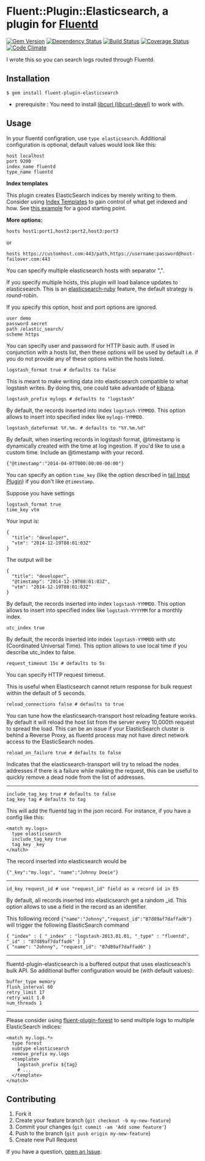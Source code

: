# Fluent::Plugin::Elasticsearch, a plugin for [Fluentd](http://fluentd.org)

[![Gem Version](https://badge.fury.io/rb/fluent-plugin-elasticsearch.png)](http://badge.fury.io/rb/fluent-plugin-elasticsearch)
[![Dependency Status](https://gemnasium.com/uken/guard-sidekiq.png)](https://gemnasium.com/uken/fluent-plugin-elasticsearch)
[![Build Status](https://travis-ci.org/uken/fluent-plugin-elasticsearch.png?branch=master)](https://travis-ci.org/uken/fluent-plugin-elasticsearch)
[![Coverage Status](https://coveralls.io/repos/uken/fluent-plugin-elasticsearch/badge.png)](https://coveralls.io/r/uken/fluent-plugin-elasticsearch)
[![Code Climate](https://codeclimate.com/github/uken/fluent-plugin-elasticsearch.png)](https://codeclimate.com/github/uken/fluent-plugin-elasticsearch)

I wrote this so you can search logs routed through Fluentd.

## Installation

    $ gem install fluent-plugin-elasticsearch

* prerequisite : You need to install [libcurl (libcurl-devel)](http://curl.haxx.se/libcurl/) to work with.

## Usage

In your fluentd configration, use `type elasticsearch`. Additional configuration is optional, default values would look like this:

```
host localhost
port 9200
index_name fluentd
type_name fluentd
```

**Index templates**

This plugin creates ElasticSearch indices by merely writing to them. Consider using [Index Templates](http://www.elasticsearch.org/guide/en/elasticsearch/reference/current/indices-templates.html) to gain control of what get indexed and how. See [this example](https://github.com/uken/fluent-plugin-elasticsearch/issues/33#issuecomment-38693282) for a good starting point.

**More options:**

```
hosts host1:port1,host2:port2,host3:port3
```

or

```
hosts https://customhost.com:443/path,https://username:password@host-failover.com:443
```

You can specify multiple elasticsearch hosts with separator ",".

If you specify multiple hosts, this plugin will load balance updates to elasticsearch. This is an [elasticsearch-ruby](https://github.com/elasticsearch/elasticsearch-ruby) feature, the default strategy is round-robin.

If you specify this option, host and port options are ignored.

```
user demo
password secret
path /elastic_search/
scheme https
```

You can specify user and password for HTTP basic auth. If used in conjunction with a hosts list, then these options will be used by default i.e. if you do not provide any of these options within the hosts listed.


```
logstash_format true # defaults to false
```

This is meant to make writing data into elasticsearch compatible to what logstash writes. By doing this, one could take advantade of [kibana](http://kibana.org/).

```
logstash_prefix mylogs # defaults to "logstash"
```

By default, the records inserted into index `logstash-YYMMDD`. This option allows to insert into specified index like `mylogs-YYMMDD`.

```
logstash_dateformat %Y.%m. # defaults to "%Y.%m.%d"
```

By default, when inserting records in logstash format, @timestamp is dynamically created with the time at log ingestion. If you'd like to use a custom time. Include an @timestamp with your record.

```
{"@timestamp":"2014-04-07T000:00:00-00:00"}
```

You can specify an option `time_key` (like the option described in [tail Input Plugin](http://docs.fluentd.org/articles/in_tail)) if you don't like `@timestamp`.

Suppose you have settings

```
logstash_format true
time_key vtm
```

Your input is:
```
{
  "title": "developer",
  "vtm": "2014-12-19T08:01:03Z"
}
```

The output will be
```
{
  "title": "developer",
  "@timstamp": "2014-12-19T08:01:03Z",
  "vtm": "2014-12-19T08:01:03Z"
}
```

By default, the records inserted into index `logstash-YYMMDD`. This option allows to insert into specified index like `logstash-YYYYMM` for a monthly index.

```
utc_index true
```

By default, the records inserted into index `logstash-YYMMDD` with utc (Coordinated Universal Time). This option allows to use local time if you describe utc_index to false.

```
request_timeout 15s # defaults to 5s
```

You can specify HTTP request timeout.

This is useful when Elasticsearch cannot return response for bulk request within the default of 5 seconds.

```
reload_connections false # defaults to true
```

You can tune how the elasticsearch-transport host reloading feature works. By default it will reload the host list from the server
every 10,000th request to spread the load. This can be an issue if your ElasticSearch cluster is behind a Reverse Proxy,
as fluentd process may not have direct network access to the ElasticSearch nodes.

```
reload_on_failure true # defaults to false
```

Indicates that the elasticsearch-transport will try to reload the nodes addresses if there is a failure while making the
request, this can be useful to quickly remove a dead node from the list of addresses.

---

```
include_tag_key true # defaults to false
tag_key tag # defaults to tag
```

This will add the fluentd tag in the json record. For instance, if you have a config like this:

```
<match my.logs>
  type elasticsearch
  include_tag_key true
  tag_key _key
</match>
```

The record inserted into elasticsearch would be

```
{"_key":"my.logs", "name":"Johnny Doeie"}
```

---

```
id_key request_id # use "request_id" field as a record id in ES
```

By default, all records inserted into elasticsearch get a random _id. This option allows to use a field in the record as an identifier.

This following record `{"name":"Johnny","request_id":"87d89af7daffad6"}` will trigger the following ElasticSearch command

```
{ "index" : { "_index" : "logstash-2013.01.01, "_type" : "fluentd", "_id" : "87d89af7daffad6" } }
{ "name": "Johnny", "request_id": "87d89af7daffad6" }
```

---

fluentd-plugin-elasticsearch is a buffered output that uses elasticseach's bulk API. So additional buffer configuration would be (with default values):

```
buffer_type memory
flush_interval 60
retry_limit 17
retry_wait 1.0
num_threads 1
```

---

Please consider using [fluent-plugin-forest](https://github.com/tagomoris/fluent-plugin-forest) to send multiple logs to multiple ElasticSearch indices:

```
<match my.logs.*>
  type forest
  subtype elasticsearch
  remove_prefix my.logs
  <template>
    logstash_prefix ${tag}
    # ...
  </template>
</match>
```

## Contributing

1. Fork it
2. Create your feature branch (`git checkout -b my-new-feature`)
3. Commit your changes (`git commit -am 'Add some feature'`)
4. Push to the branch (`git push origin my-new-feature`)
5. Create new Pull Request

If you have a question, [open an Issue](https://github.com/uken/fluent-plugin-elasticsearch/issues).
